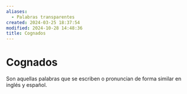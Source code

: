 ```yaml
---
aliases:
  - Palabras transparentes
created: 2024-03-25 18:37:54
modified: 2024-10-28 14:48:36
title: Cognados
---
```


# Cognados

Son aquellas palabras que se escriben o pronuncian de forma similar en inglés y español.
